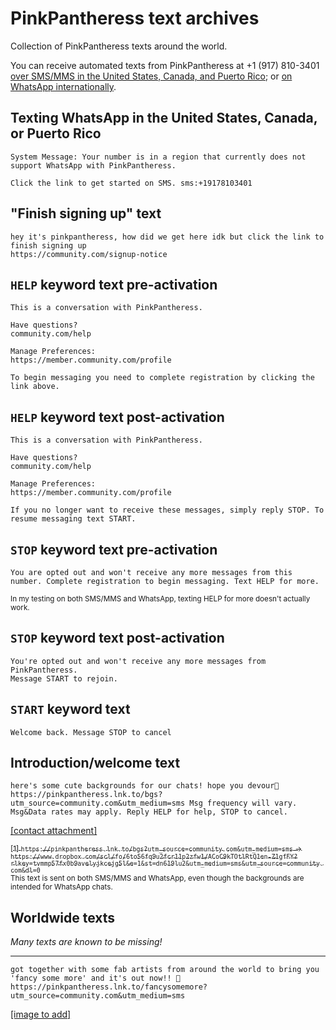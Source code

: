 # PinkPantheress text archives
Collection of PinkPantheress texts around the world.

You can receive automated texts from PinkPantheress at +1 (917) 810-3401 [over SMS/MMS in the United States, Canada, and Puerto Rico](https://my.community.com/pinkpantheress); or [on WhatsApp internationally](https://pinkpantheress.lnk.to/textme).

## Texting WhatsApp in the United States, Canada, or Puerto Rico
```
System Message: Your number is in a region that currently does not support WhatsApp with PinkPantheress.

Click the link to get started on SMS. sms:+19178103401
```

## "Finish signing up" text
```
hey it's pinkpantheress, how did we get here idk but click the link to finish signing up
https://community.com/signup-notice
```

## `HELP` keyword text pre-activation
```
This is a conversation with PinkPantheress.

Have questions?
community.com/help

Manage Preferences:
https://member.community.com/profile

To begin messaging you need to complete registration by clicking the link above.
```

## `HELP` keyword text post-activation
```
This is a conversation with PinkPantheress.

Have questions?
community.com/help

Manage Preferences:
https://member.community.com/profile

If you no longer want to receive these messages, simply reply STOP. To resume messaging text START.
```

## `STOP` keyword text pre-activation
```
You are opted out and won't receive any more messages from this number. Complete registration to begin messaging. Text HELP for more.
```
<sub>In my testing on both SMS/MMS and WhatsApp, texting HELP for more doesn't actually work.</sub>

## `STOP` keyword text post-activation
```
You're opted out and won't receive any more messages from PinkPantheress.
Message START to rejoin.
```

## `START` keyword text
```
Welcome back. Message STOP to cancel
```

## Introduction/welcome text
```
here's some cute backgrounds for our chats! hope you devour🥵
https://pinkpantheress.lnk.to/bgs?utm_source=community.com&utm_medium=sms Msg frequency will vary. Msg&Data rates may apply. Reply HELP for help, STOP to cancel.
```
[[contact attachment]](./contact.vcf)

[<sub>[1] `https://pinkpantheress.lnk.to/bgs?utm_source=community.com&utm_medium=sms` -> `https://www.dropbox.com/scl/fo/6to56fq9u2fcr11p2zfw1/ACoC9kTOtlRtQ1en-Z1gfFY?rlkey=tvmmp57fx0b9avelyjkcejg5l&e=1&st=dn619lu2&utm_medium=sms&utm_source=community.com&dl=0`</sub>](https://www.dropbox.com/scl/fo/6to56fq9u2fcr11p2zfw1/ACoC9kTOtlRtQ1en-Z1gfFY?rlkey=tvmmp57fx0b9avelyjkcejg5l&e=1&st=dn619lu2&utm_medium=sms&utm_source=community.com&dl=0)<br>
<sub>This text is sent on both SMS/MMS and WhatsApp, even though the backgrounds are intended for WhatsApp chats.</sub>

## Worldwide texts
*Many texts are known to be missing!*

<hr>

```
got together with some fab artists from around the world to bring you 'fancy some more' and it's out now!! 🥹 https://pinkpantheress.lnk.to/fancysomemore?utm_source=community.com&utm_medium=sms
```
[[image to add]](#worldwide-texts)
